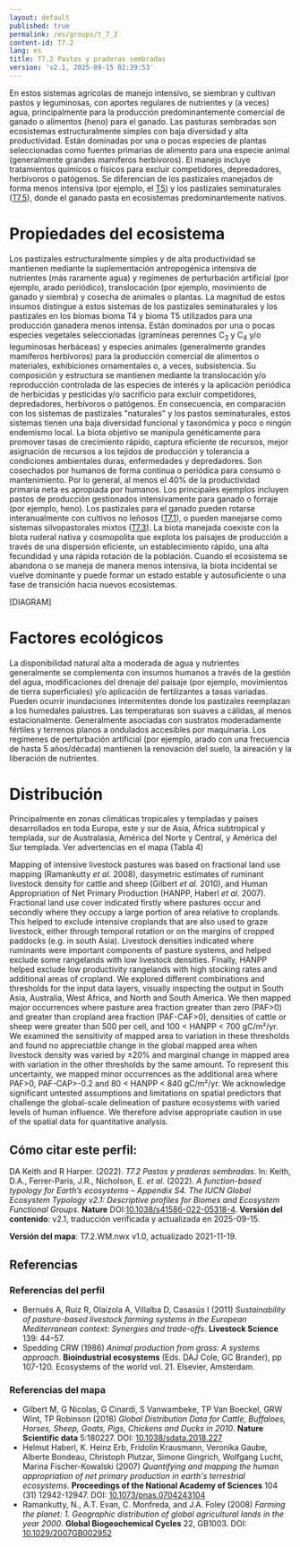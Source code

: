 ```yaml
---
layout: default
published: true
permalink: /es/groups/t_7_2
content-id: T7.2
lang: es
title: T7.2 Pastos y praderas sembradas
version: 'v2.1, 2025-09-15 02:39:53'
---
```


En estos sistemas agrícolas de manejo intensivo, se siembran y cultivan pastos y leguminosas, con aportes regulares de nutrientes y (a veces) agua, principalmente para la producción predominantemente comercial de ganado o alimentos (heno) para el ganado. Las pasturas sembradas son ecosistemas estructuralmente simples con baja diversidad y alta productividad. Están dominadas por una o pocas especies de plantas seleccionadas como fuentes primarias de alimento para una especie animal (generalmente grandes mamíferos herbívoros). El manejo incluye tratamientos químicos o físicos para excluir competidores, depredadores, herbívoros o patógenos. Se diferencian de los pastizales manejados de forma menos intensiva (por ejemplo, el [T5](/explore/biomes/T5)) y los pastizales seminaturales ([T7.5](/explore/groups/T7.5)), donde el ganado pasta en ecosistemas predominantemente nativos.

# Propiedades del ecosistema
 
Los pastizales estructuralmente simples y de alta productividad se mantienen mediante la suplementación antropogénica intensiva de nutrientes (más raramente agua) y regímenes de perturbación artificial (por ejemplo, arado periódico), translocación (por ejemplo, movimiento de ganado y siembra) y cosecha de animales o plantas. La magnitud de estos insumos distingue a estos sistemas de los pastizales seminaturales y los pastizales en los biomas bioma T4 y bioma T5 utilizados para una producción ganadera menos intensa. Están dominados por una o pocas especies vegetales seleccionadas (gramíneas perennes C<sub>3</sub> y C<sub>4</sub> y/o leguminosas herbáceas) y especies animales (generalmente grandes mamíferos herbívoros) para la producción comercial de alimentos o materiales, exhibiciones ornamentales o, a veces, subsistencia. Su composición y estructura se mantienen mediante la translocación y/o reproducción controlada de las especies de interés y la aplicación periódica de herbicidas y pesticidas y/o sacrificio para excluir competidores, depredadores, herbívoros o patógenos. En consecuencia, en comparación con los sistemas de pastizales "naturales" y los pastos seminaturales, estos sistemas tienen una baja diversidad funcional y taxonómica y poco o ningún endemismo local. La biota objetivo se manipula genéticamente para promover tasas de crecimiento rápido, captura eficiente de recursos, mejor asignación de recursos a los tejidos de producción y tolerancia a condiciones ambientales duras, enfermedades y depredadores. Son cosechados por humanos de forma continua o periódica para consumo o mantenimiento. Por lo general, al menos el 40% de la productividad primaria neta es apropiada por humanos. Los principales ejemplos incluyen pastos de producción gestionados intensivamente para ganado o forraje (por ejemplo, heno). Los pastizales para el ganado pueden rotarse interanualmente con cultivos no leñosos ([T7.1](/explore/groups/T7.1)), o pueden manejarse como sistemas silvopastorales mixtos ([T7.3](/explore/groups/T7.3)). La biota manejada coexiste con la biota ruderal nativa y cosmopolita que explota los paisajes de producción a través de una dispersión eficiente, un establecimiento rápido, una alta fecundidad y una rápida rotación de la población. Cuando el ecosistema se abandona o se maneja de manera menos intensiva, la biota incidental se vuelve dominante y puede formar un estado estable y autosuficiente o una fase de transición hacia nuevos ecosistemas.

[DIAGRAM]

# Factores ecológicos
 
La disponibilidad natural alta a moderada de agua y nutrientes generalmente se complementa con insumos humanos a través de la gestión del agua, modificaciones del drenaje del paisaje (por ejemplo, movimientos de tierra superficiales) y/o aplicación de fertilizantes a tasas variadas. Pueden ocurrir inundaciones intermitentes donde los pastizales reemplazan a los humedales palustres. Las temperaturas son suaves a cálidas, al menos estacionalmente. Generalmente asociadas con sustratos moderadamente fértiles y terrenos planos a ondulados accesibles por maquinaria. Los regímenes de perturbación artificial (por ejemplo, arado con una frecuencia de hasta 5 años/década) mantienen la renovación del suelo, la aireación y la liberación de nutrientes.
 
# Distribución
 
Principalmente en zonas climáticas tropicales y templadas y países desarrollados en toda Europa, este y sur de Asia, África subtropical y templada, sur de Australasia, América del Norte y Central, y América del Sur templada. Ver advertencias en el mapa (Tabla 4)

Mapping of intensive livestock pastures was based on fractional land use mapping (Ramankutty _et al._ 2008), dasymetric estimates of ruminant livestock density for cattle and sheep (Gilbert _et al._ 2010), and Human Appropriation of Net Primary Production (HANPP, Haberl _et al._ 2007). Fractional land use cover indicated firstly where pastures occur and secondly where they occupy a large portion of area relative to croplands. This helped to exclude intensive croplands that are also used to graze livestock, either through temporal rotation or on the margins of cropped paddocks (e.g. in south Asia). Livestock densities indicated where ruminants were important components of pasture systems, and helped exclude some rangelands with low livestock densities. Finally, HANPP helped exclude low productivity rangelands with high stocking rates and additional areas of cropland. We explored different combinations and thresholds for the input data layers, visually inspecting the output in South Asia, Australia, West Africa, and North and South America. We then mapped major occurrences where pasture area fraction greater than zero (PAF>0) and greater than cropland area fraction (PAF-CAF>0), densities of cattle or sheep were greater than 500 per cell, and 100 < HANPP < 700 gC/m²/yr. We examined the sensitivity of mapped area to variation in these thresholds and found no appreciatble change in the global mapped area when livestock density was varied by ±20% and marginal change in mapped area with variation in the other thresholds by the same amount. To represent this uncertainty, we mapped minor occurrences as the additional area where PAF>0, PAF-CAP>-0.2 and 80 < HANPP < 840 gC/m²/yr. We acknowledge significant untested assumptions and limitations on spatial predictors that challenge the global-scale delineation of pasture ecosystems with varied levels of human influence. We therefore advise appropriate caution in use of the spatial data for quantitative analysis.

## Cómo citar este perfil:

DA Keith and R Harper. (2022). *T7.2 Pastos y praderas sembradas*. In: Keith, D.A., Ferrer-Paris, J.R., Nicholson, E. *et al.* (2022). *A function-based typology for Earth’s ecosystems – Appendix S4. The IUCN Global Ecosystem Typology v2.1: Descriptive profiles for Biomes and Ecosystem Functional Groups*. **Nature** DOI:[10.1038/s41586-022-05318-4](https://doi.org/10.1038/s41586-022-05318-4).
**Versión del contenido**: v2.1, traducción verificada y actualizada en 2025-09-15.

**Versión del mapa**: T7.2.WM.nwx v1.0, actualizado 2021-11-19.

## Referencias

### Referencias del perfil
* Bernués A, Ruiz R, Olaizola A, Villalba D, Casasús I  (2011) *Sustainability of pasture-based livestock farming systems in the European Mediterranean context: Synergies and trade-offs*. **Livestock Science** 139: 44–57.
* Spedding CRW  (1986) *Animal production from grass: A systems approach*. **Bioindustrial ecosystems** (Eds. DAJ Cole, GC Brander), pp 107-120. Ecosystems of the world vol. 21. Elsevier, Amsterdam.

### Referencias del mapa
* Gilbert M, G Nicolas, G Cinardi, S Vanwambeke, TP Van Boeckel, GRW Wint, TP Robinson  (2018) *Global Distribution Data for Cattle, Buffaloes, Horses, Sheep, Goats, Pigs, Chickens and Ducks in 2010*. **Nature Scientific data** 5:180227. DOI: [10.1038/sdata.2018.227](http://doi.org/10.1038/sdata.2018.227)
* Helmut Haberl, K. Heinz Erb, Fridolin Krausmann, Veronika Gaube, Alberte Bondeau, Christoph Plutzar, Simone Gingrich, Wolfgang Lucht, Marina Fischer-Kowalski (2007) *Quantifying and mapping the human appropriation of net primary production in earth's terrestrial ecosystems*. **Proceedings of the National Academy of Sciences** 104 (31) 12942-12947. DOI: [10.1073/pnas.0704243104](http://doi.org/10.1073/pnas.0704243104)
* Ramankutty, N., A.T. Evan, C. Monfreda, and J.A. Foley (2008) *Farming the planet: 1. Geographic distribution of global agricultural lands in the year 2000*. **Global Biogeochemical Cycles** 22, GB1003. DOI: [10.1029/2007GB002952](http://doi.org/10.1029/2007GB002952)
